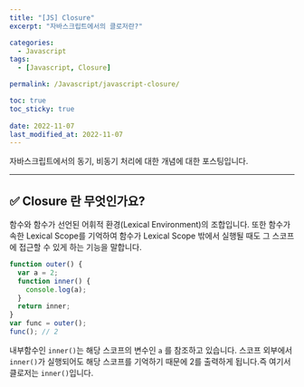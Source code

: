 ```yaml
---
title: "[JS] Closure"
excerpt: "자바스크립트에서의 클로저란?"

categories:
  - Javascript
tags:
  - [Javascript, Closure]

permalink: /Javascript/javascript-closure/

toc: true
toc_sticky: true
 
date: 2022-11-07
last_modified_at: 2022-11-07
---
```

자바스크립트에서의 동기, 비동기 처리에 대한 개념에 대한 포스팅입니다.

***

## ✅ Closure 란 무엇인가요?
함수와 함수가 선언된 어휘적 환경(Lexical Environment)의 조합입니다.
또한 함수가 속한 Lexical Scope를 기억하여 함수가 Lexical Scope 밖에서 실행될 때도
그 스코프에 접근할 수 있게 하는 기능을 말합니다.
```javascript
function outer() {
  var a = 2;
  function inner() {
    console.log(a);
  }
  return inner;
}
var func = outer();
func(); // 2
```
내부함수인 `inner()`는 해당 스코프의 변수인 `a` 를 참조하고 있습니다.
스코프 외부에서 `inner()`가 실행되어도 해당 스코프를 기억하기 때문에 2를 출력하게 됩니다.즉 여기서 클로저는 `inner()`입니다.